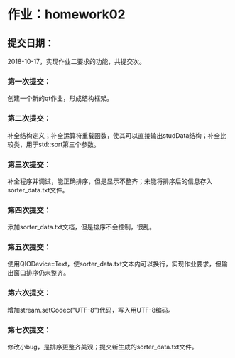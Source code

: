 ﻿# 作业：homework02
## 提交日期：

2018-10-17，实现作业二要求的功能，共提交次。
### 第一次提交：

创建一个新的qt作业，形成结构框架。
### 第二次提交：

补全结构定义；补全运算符重载函数，使其可以直接输出studData结构；补全比较类，用于std::sort第三个参数。
### 第三次提交：

补全程序并调试，能正确排序，但是显示不整齐；未能将排序后的信息存入sorter_data.txt文件。
### 第四次提交：

添加sorter_data.txt文档，但是排序不会控制，很乱。
### 第五次提交：

使用QIODevice::Text，使sorter_data.txt文本内可以换行，实现作业要求，但输出窗口排序仍未整齐。
### 第六次提交：

增加stream.setCodec("UTF-8")代码，写入用UTF-8编码。
### 第七次提交：

修改小bug，是排序更整齐美观；提交新生成的sorter_data.txt文件。
